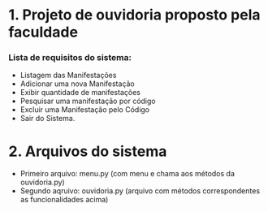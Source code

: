 # 1. Projeto de ouvidoria proposto pela faculdade

### Lista de requisitos do sistema:
- Listagem das Manifestações
- Adicionar uma nova Manifestação
- Exibir quantidade de manifestações
- Pesquisar uma manifestação por código
- Excluir uma Manifestação pelo Código
- Sair do Sistema.

# 2. Arquivos do sistema

- Primeiro arquivo: menu.py (com menu e chama aos métodos da ouvidoria.py)
- Segundo aqruivo: ouvidoria.py  (arquivo com métodos correspondentes as funcionalidades acima)
